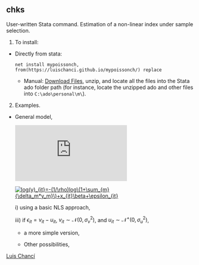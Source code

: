 
## chks

User-written Stata command. Estimation of a non-linear index under sample selection.

1. To install:
  - Directly from stata:

    `net install mypoissonch, from(https://luischanci.github.io/mypoissonch/) replace`

    - Manual: <a href="https://github.com/luischanci/mypoissonch/zipball/master">Download Files</a>, unzip, and locate all the files into the Stata ado folder path (for instance, locate the unzipped ado and other files into `C:\ado\personal\m\`).

2. Examples.

  - General model,

    ![equation](https://latex.codecogs.com/gif.latex?log%28y%29_%7Bit%7D%3D-%281/%5Crho%29log%5C%281&plus;%5Csum_%7Bm%7D%7B%5Cdelta_m*y_m%7D%5C%29&plus;x_%7Bit%7D%5Cbeta&plus;%5Cepsilon_%7Bit%7D)

    <a href="https://www.codecogs.com/eqnedit.php?latex=log(y)_{it}=-(1/\rho)log\(1&plus;\sum_{m}{\delta_m*y_m}\)&plus;x_{it}\beta&plus;\epsilon_{it}" target="_blank"><img src="https://latex.codecogs.com/gif.latex?log(y)_{it}=-(1/\rho)log\(1&plus;\sum_{m}{\delta_m*y_m}\)&plus;x_{it}\beta&plus;\epsilon_{it}" title="log(y)_{it}=-(1/\rho)log\(1+\sum_{m}{\delta_m*y_m}\)+x_{it}\beta+\epsilon_{it}" /></a>


      i) using a basic NLS approach,

      iii) if $\epsilon_{it}=v_{it}-u_{it}$, $v_{it}\sim \mathcal{N}(0,\sigma^2_v)$, and $u_{it}\sim \mathcal{N}^+(0,\sigma^2_u)$,



    - a more simple version,


    - Other possibilities,


<a href="https://luischanci.github.io">Luis Chancí</a>
